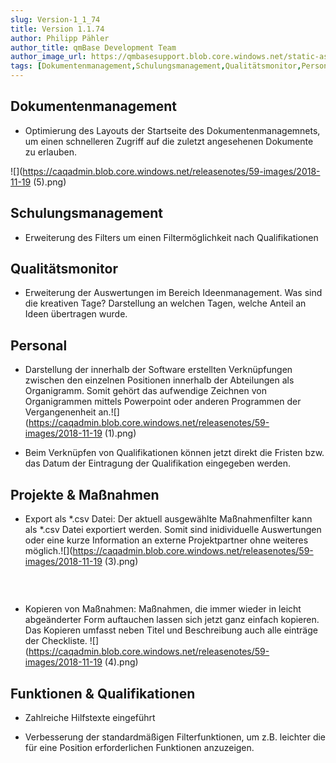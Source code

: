 ```yaml
---
slug: Version-1_1_74
title: Version 1.1.74
author: Philipp Pähler
author_title: qmBase Development Team
author_image_url: https://qmbasesupport.blob.core.windows.net/static-assets/img/persons/paehler_round.png
tags: [Dokumentenmanagement,Schulungsmanagement,Qualitätsmonitor,Personal,Projekte & Maßnahmen,Funktionen & Qualifikationen, Changelog]
---
```

## Dokumentenmanagement

*   Optimierung des Layouts der Startseite des Dokumentenmanagemnets, um einen schnelleren Zugriff auf die zuletzt angesehenen Dokumente zu erlauben.

![](https://caqadmin.blob.core.windows.net/releasenotes/59-images/2018-11-19 (5).png)

## Schulungsmanagement

*   Erweiterung des Filters um einen Filtermöglichkeit nach Qualifikationen

## Qualitätsmonitor

*   Erweiterung der Auswertungen im Bereich Ideenmanagement. Was sind die kreativen Tage? Darstellung an welchen Tagen, welche Anteil an Ideen übertragen wurde.

## Personal

*   Darstellung der innerhalb der Software erstellten Verknüpfungen zwischen den einzelnen Positionen innerhalb der Abteilungen als Organigramm. Somit gehört das aufwendige Zeichnen von Organigrammen mittels Powerpoint oder anderen Programmen der Vergangenenheit an.![](https://caqadmin.blob.core.windows.net/releasenotes/59-images/2018-11-19 (1).png)

*   Beim Verknüpfen von Qualifikationen können jetzt direkt die Fristen bzw. das Datum der Eintragung der Qualifikation eingegeben werden.

## Projekte & Maßnahmen

*   Export als *.csv Datei: Der aktuell ausgewählte Maßnahmenfilter kann als *.csv Datei exportiert werden. Somit sind inidividuelle Auswertungen oder eine kurze Information an externe Projektpartner ohne weiteres möglich.![](https://caqadmin.blob.core.windows.net/releasenotes/59-images/2018-11-19 (3).png)

###  

*   Kopieren von Maßnahmen: Maßnahmen, die immer wieder in leicht abgeänderter Form auftauchen lassen sich jetzt ganz einfach kopieren. Das Kopieren umfasst neben Titel und Beschreibung auch alle einträge der Checkliste. ![](https://caqadmin.blob.core.windows.net/releasenotes/59-images/2018-11-19 (4).png)

## Funktionen & Qualifikationen

*   Zahlreiche Hilfstexte eingeführt

*   Verbesserung der standardmäßigen Filterfunktionen, um z.B. leichter die für eine Position erforderlichen Funktionen anzuzeigen.
